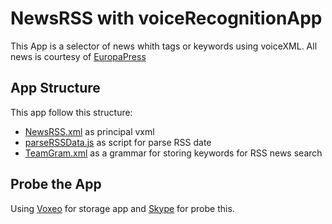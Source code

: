 # NewsRSS with voiceRecognitionApp
This App is a selector of news whith tags or keywords using voiceXML.
All news is courtesy of [EuropaPress](http://www.europapress.es)

## App Structure
This app follow this structure:
 - [NewsRSS.xml]() as principal vxml
 - [parseRSSData.js]() as script for parse RSS date
 - [TeamGram.xml]() as a grammar for storing keywords for RSS news search

## Probe the App
Using [Voxeo](https://evolution.voxeo.com) for storage app and [Skype](http:skype:+990009369990065402?call) for probe this.
